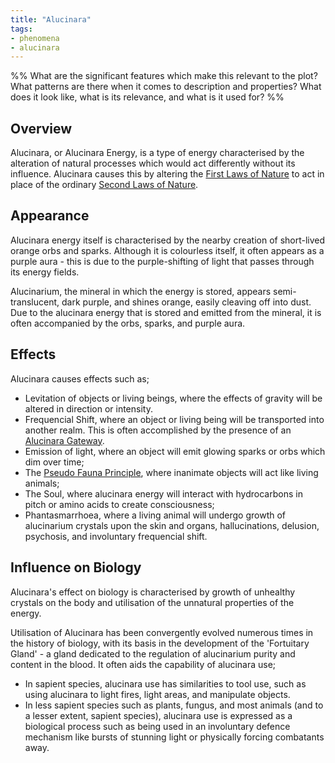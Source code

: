 ```yaml
---
title: "Alucinara"
tags:
- phenomena
- alucinara
---
```

%%
What are the significant features which make this relevant to the plot?
What patterns are there when it comes to description and properties?
What does it look like, what is its relevance, and what is it used for?
%%

## Overview
Alucinara, or Alucinara Energy, is a type of energy characterised by the alteration of natural processes which would act differently without its influence. Alucinara causes this by altering the [First Laws of Nature](phenomena/natural-laws/first-laws.md) to act in place of the ordinary [Second Laws of Nature](phenomena/natural-laws/second-laws.md).

## Appearance
Alucinara energy itself is characterised by the nearby creation of short-lived orange orbs and sparks. Although it is colourless itself, it often appears as a purple aura - this is due to the purple-shifting of light that passes through its energy fields.

Alucinarium, the mineral in which the energy is stored, appears semi-translucent, dark purple, and shines orange, easily cleaving off into dust. Due to the alucinara energy that is stored and emitted from the mineral, it is often accompanied by the orbs, sparks, and purple aura.

## Effects
Alucinara causes effects such as;
- Levitation of objects or living beings, where the effects of gravity will be altered in direction or intensity.
- Frequencial Shift, where an object or living being will be transported into another realm. This is often accomplished by the presence of an [Alucinara Gateway](phenomena/aluicnara-gateway.mc).
- Emission of light, where an object will emit glowing sparks or orbs which dim over time;
- The [Pseudo Fauna Principle](phenomena/pseudo-fauna-principle), where inanimate objects will act like living animals;
- The Soul, where alucinara energy will interact with hydrocarbons in pitch or amino acids to create consciousness;
- Phantasmarrhoea, where a living animal will undergo growth of alucinarium crystals upon the skin and organs, hallucinations, delusion, psychosis, and involuntary frequencial shift.

## Influence on Biology
Alucinara's effect on biology is characterised by growth of unhealthy crystals on the body and utilisation of the unnatural properties of the energy.

Utilisation of Alucinara has been convergently evolved numerous times in the history of biology, with its basis in the development of the 'Fortuitary Gland' - a gland dedicated to the regulation of alucinarium purity and content in the blood. It often aids the capability of alucinara use;
- In sapient species, alucinara use has similarities to tool use, such as using alucinara to light fires, light areas, and manipulate objects.
- In less sapient species such as plants, fungus, and most animals (and to a lesser extent, sapient species), alucinara use is expressed as a biological process such as being used in an involuntary defence mechanism like bursts of stunning light or physically forcing combatants away.